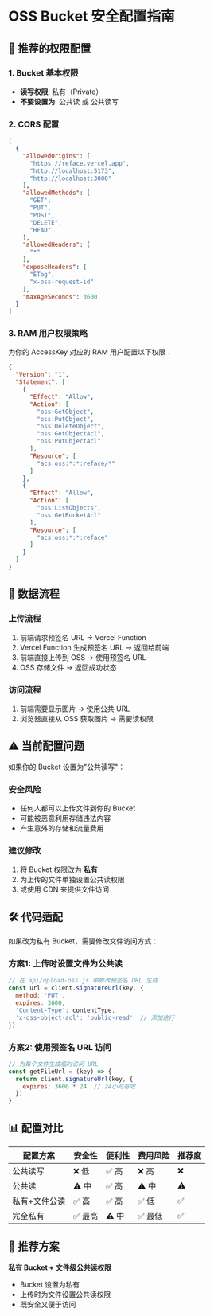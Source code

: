 # OSS Bucket 安全配置指南

## 🔐 推荐的权限配置

### 1. Bucket 基本权限
- **读写权限**: 私有（Private）
- **不要设置为**: 公共读 或 公共读写

### 2. CORS 配置
```json
[
  {
    "allowedOrigins": [
      "https://reface.vercel.app",
      "http://localhost:5173",
      "http://localhost:3000"
    ],
    "allowedMethods": [
      "GET",
      "PUT", 
      "POST",
      "DELETE",
      "HEAD"
    ],
    "allowedHeaders": [
      "*"
    ],
    "exposeHeaders": [
      "ETag",
      "x-oss-request-id"
    ],
    "maxAgeSeconds": 3600
  }
]
```

### 3. RAM 用户权限策略
为你的 AccessKey 对应的 RAM 用户配置以下权限：

```json
{
  "Version": "1",
  "Statement": [
    {
      "Effect": "Allow",
      "Action": [
        "oss:GetObject",
        "oss:PutObject",
        "oss:DeleteObject",
        "oss:GetObjectAcl",
        "oss:PutObjectAcl"
      ],
      "Resource": [
        "acs:oss:*:*:reface/*"
      ]
    },
    {
      "Effect": "Allow", 
      "Action": [
        "oss:ListObjects",
        "oss:GetBucketAcl"
      ],
      "Resource": [
        "acs:oss:*:*:reface"
      ]
    }
  ]
}
```

## 🔄 数据流程

### 上传流程
1. 前端请求预签名 URL → Vercel Function
2. Vercel Function 生成预签名 URL → 返回给前端  
3. 前端直接上传到 OSS → 使用预签名 URL
4. OSS 存储文件 → 返回成功状态

### 访问流程  
1. 前端需要显示图片 → 使用公共 URL
2. 浏览器直接从 OSS 获取图片 → 需要读权限

## ⚠️ 当前配置问题

如果你的 Bucket 设置为"公共读写"：

### 安全风险
- 任何人都可以上传文件到你的 Bucket
- 可能被恶意利用存储违法内容
- 产生意外的存储和流量费用

### 建议修改
1. 将 Bucket 权限改为 **私有**
2. 为上传的文件单独设置公共读权限
3. 或使用 CDN 来提供文件访问

## 🛠️ 代码适配

如果改为私有 Bucket，需要修改文件访问方式：

### 方案1: 上传时设置文件为公共读
```javascript
// 在 api/upload-oss.js 中修改预签名 URL 生成
const url = client.signatureUrl(key, {
  method: 'PUT',
  expires: 3600,
  'Content-Type': contentType,
  'x-oss-object-acl': 'public-read'  // 添加这行
})
```

### 方案2: 使用预签名 URL 访问
```javascript
// 为每个文件生成临时访问 URL
const getFileUrl = (key) => {
  return client.signatureUrl(key, {
    expires: 3600 * 24  // 24小时有效
  })
}
```

## 📊 配置对比

| 配置方案 | 安全性 | 便利性 | 费用风险 | 推荐度 |
|---------|--------|--------|----------|--------|
| 公共读写 | ❌ 低 | ✅ 高 | ❌ 高 | ❌ |
| 公共读 | ⚠️ 中 | ✅ 高 | ⚠️ 中 | ⚠️ |
| 私有+文件公读 | ✅ 高 | ✅ 高 | ✅ 低 | ✅ |
| 完全私有 | ✅ 最高 | ⚠️ 中 | ✅ 最低 | ✅ |

## 🎯 推荐方案

**私有 Bucket + 文件级公共读权限**
- Bucket 设置为私有
- 上传时为文件设置公共读权限
- 既安全又便于访问